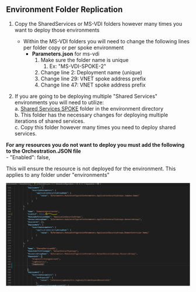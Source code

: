 ## Environment Folder Replication 
1. Copy the SharedServices or MS-VDI folders however many times you want to deploy those environments
    - Within the MS-VDI folders you will need to change the following lines per folder copy or per spoke environment
		- **Parameters.json** for ms-vdi
		    1. Make sure the folder name is unique 
                1. Ex: "MS-VDI-SPOKE-2"
			2. Change line 2: Deployment name (unique)
			3. Change line 29: VNET spoke address prefix
			4. Change line 47: VNET spoke address prefix
			
2. If you are going to be deploying multiple "Shared Services" environments you will need to utilize:  
	a. [Shared Services SPOKE](../../Enviroments/SharedServices-SPOKE) folder in the environment directory  
	b. This folder has the necessary changes for deploying multiple iterations of shared services.  
	c. Copy this folder however many times you need to deploy shared services.  

**For any resources you do not want to deploy you must add the following to the Orchestration.JSON file**  
	- "Enabled": false,

This will ensure the resource is not deployed for the environment. This applies to any folder under "environments"


![](/images/orchestration_enable.png)